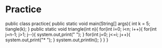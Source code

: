 # Practice
public class practice{
public static void main(String[] args){
int k = 5;
tiangle(k);
}
public static void triangle(int n){
for(int i=0; i<n; i++){
for(int j=n-1; j>1; j--){
system.out,print(" ");
}
for(int j=0; j<=i; j++){
system.out,print("* ");
}
system.out,println();
}
}
}
